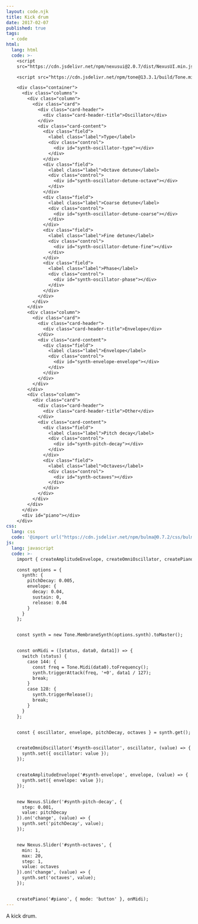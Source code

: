 ```yaml
---
layout: code.njk
title: Kick drum
date: 2017-02-07
published: true
tags:
  - code
html:
  lang: html
  code: >-
    <script
    src="https://cdn.jsdelivr.net/npm/nexusui@2.0.7/dist/NexusUI.min.js"></script>

    <script src="https://cdn.jsdelivr.net/npm/tone@13.3.1/build/Tone.min.js"></script>

    <div class="container">
      <div class="columns">
        <div class="column">
          <div class="card">
            <div class="card-header">
              <div class="card-header-title">Oscillator</div>
            </div>
            <div class="card-content">
              <div class="field">
                <label class="label">Type</label>
                <div class="control">
                  <div id="synth-oscillator-type"></div>
                </div>
              </div>
              <div class="field">
                <label class="label">Octave detune</label>
                <div class="control">
                  <div id="synth-oscillator-detune-octave"></div>
                </div>
              </div>
              <div class="field">
                <label class="label">Coarse detune</label>
                <div class="control">
                  <div id="synth-oscillator-detune-coarse"></div>
                </div>
              </div>
              <div class="field">
                <label class="label">Fine detune</label>
                <div class="control">
                  <div id="synth-oscillator-detune-fine"></div>
                </div>
              </div>
              <div class="field">
                <label class="label">Phase</label>
                <div class="control">
                  <div id="synth-oscillator-phase"></div>
                </div>
              </div>
            </div>
          </div>
        </div>
        <div class="column">
          <div class="card">
            <div class="card-header">
              <div class="card-header-title">Envelope</div>
            </div>
            <div class="card-content">
              <div class="field">
                <label class="label">Envelope</label>
                <div class="control">
                  <div id="synth-envelope-envelope"></div>
                </div>
              </div>
            </div>
          </div>
        </div>
        <div class="column">
          <div class="card">
            <div class="card-header">
              <div class="card-header-title">Other</div>
            </div>
            <div class="card-content">
              <div class="field">
                <label class="label">Pitch decay</label>
                <div class="control">
                  <div id="synth-pitch-decay"></div>
                </div>
              </div>
              <div class="field">
                <label class="label">Octaves</label>
                <div class="control">
                  <div id="synth-octaves"></div>
                </div>
              </div>
            </div>
          </div>
        </div>
      </div>
      <div id="piano"></div>
    </div>
css:
  lang: css
  code: '@import url("https://cdn.jsdelivr.net/npm/bulma@0.7.2/css/bulma.min.css");'
js:
  lang: javascript
  code: >-
    import { createAmplitudeEnvelope, createOmniOscillator, createPiano } from '/code/nexus-tone-components/script.js';

    const options = {
      synth: {
        pitchDecay: 0.005,
        envelope: {
          decay: 0.04,
          sustain: 0,
          release: 0.04
        }
      }
    };


    const synth = new Tone.MembraneSynth(options.synth).toMaster();


    const onMidi = ([status, data0, data1]) => {
      switch (status) {
        case 144: {
          const freq = Tone.Midi(data0).toFrequency();
          synth.triggerAttack(freq, '+0', data1 / 127);
          break;
        }
        case 128: {
          synth.triggerRelease();
          break;
        }
      }
    };


    const { oscillator, envelope, pitchDecay, octaves } = synth.get();


    createOmniOscillator('#synth-oscillator', oscillator, (value) => {
      synth.set({ oscillator: value });
    });


    createAmplitudeEnvelope('#synth-envelope', envelope, (value) => {
      synth.set({ envelope: value });
    });


    new Nexus.Slider('#synth-pitch-decay', {
      step: 0.001,
      value: pitchDecay
    }).on('change', (value) => {
      synth.set('pitchDecay', value);
    });


    new Nexus.Slider('#synth-octaves', {
      min: 1,
      max: 20,
      step: 1,
      value: octaves
    }).on('change', (value) => {
      synth.set('octaves', value);
    });


    createPiano('#piano', { mode: 'button' }, onMidi);
---
```

A kick drum.
